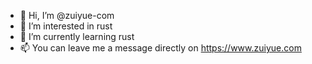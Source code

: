 - 👋 Hi, I’m @zuiyue-com
- 👀 I’m interested in rust
- 🌱 I’m currently learning rust
- 📫 You can leave me a message directly on https://www.zuiyue.com

<!---
zuiyue-com/zuiyue-com is a ✨ special ✨ repository because its `README.md` (this file) appears on your GitHub profile.
You can click the Preview link to take a look at your changes.
--->
